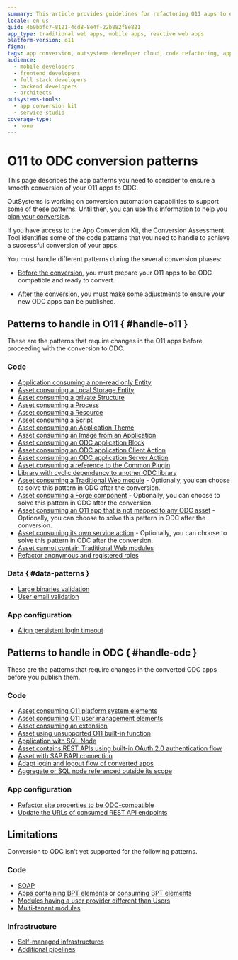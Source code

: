 ```yaml
---
summary: This article provides guidelines for refactoring O11 apps to ensure compatibility with OutSystems Developer Cloud (ODC), highlighting various specific areas for manual refactoring in preparation for future automated conversion to ODC.
locale: en-us
guid: 469bbfc7-8121-4cd8-8e4f-22b882f8e821
app_type: traditional web apps, mobile apps, reactive web apps
platform-version: o11
figma:
tags: app conversion, outsystems developer cloud, code refactoring, application lifecycle management, outsystems platform
audience:
  - mobile developers
  - frontend developers
  - full stack developers
  - backend developers
  - architects
outsystems-tools:
  - app conversion kit
  - service studio
coverage-type:
  - none
---
```


# O11 to ODC conversion patterns

This page describes the app patterns you need to consider to ensure a smooth conversion of your O11 apps to ODC.

<div class="info" markdown="1">

OutSystems is working on conversion automation capabilities to support some of these patterns. Until then, you can use this information to help you [plan your conversion](../migration-intro.md#stage-1-plan-for-the-o11-app-migration).

If you have access to the App Conversion Kit, the Conversion Assessment Tool identifies some of the code patterns that you need to handle to achieve a successful conversion of your apps.

</div>

You must handle different patterns during the several conversion phases:

* [Before the conversion](#handle-o11), you must prepare your O11 apps to be ODC compatible and ready to convert.  

* [After the conversion](#handle-odc), you must make some adjustments to ensure your new ODC apps can be published.

## Patterns to handle in O11 { #handle-o11 }

These are the patterns that require changes in the O11 apps before proceeding with the conversion to ODC.

### Code

* [Application consuming a non-read only Entity](arch-non-read-only-entity.md)
* [Asset consuming a Local Storage Entity](arch-local-storage.md)
* [Asset consuming a private Structure](arch-priv-struct.md)
* [Asset consuming a Process](arch-process.md)
* [Asset consuming a Resource](arch-resource.md)
* [Asset consuming a Script](arch-script.md)
* [Asset consuming an Application Theme](arch-app-theme.md)
* [Asset consuming an Image from an Application](arch-image.md)
* [Asset consuming an ODC application Block](arch-block.md)
* [Asset consuming an ODC application Client Action](arch-client-action.md)
* [Asset consuming an ODC application Server Action](arch-server-action.md)
* [Asset consuming a reference to the Common Plugin](arch-common-plugin.md)
* [Library with cyclic dependency to another ODC library](arch-lib-cyclic.md)
* [Asset consuming a Traditional Web module](convert-trad-web.md) - Optionally, you can choose to solve this pattern in ODC after the conversion.
* [Asset consuming a Forge component](arch-forge.md) - Optionally, you can choose to solve this pattern in ODC after the conversion.
* [Asset consuming an O11 app that is not mapped to any ODC asset](arch-not-mapped.md) - Optionally, you can choose to solve this pattern in ODC after the conversion.
* [Asset consuming its own service action](arch-internal-service-action.md) - Optionally, you can choose to solve this pattern in ODC after the conversion.
* [Asset cannot contain Traditional Web modules](elem-trad-web.md)
* [Refactor anonymous and registered roles](refactor-anonymous-registered-roles.md)

### Data { #data-patterns }

* [Large binaries validation](data-large-binaries-validation.md)
* [User email validation](data-user-email-validation.md)

### App configuration

* [Align persistent login timeout](persistent-login-timeout.md)

## Patterns to handle in ODC { #handle-odc }

These are the patterns that require changes in the converted ODC apps before you publish them.

### Code

* [Asset consuming O11 platform system elements](arch-system-element.md)
* [Asset consuming O11 user management elements](arch-user-mng-elements.md)
* [Asset consuming an extension](arch-extension.md)
* [Asset using unsupported O11 built-in function](elem-built-in-function.md)
* [Application with SQL Node](elem-sql-adapt.md)
* [Asset contains REST APIs using built-in OAuth 2.0 authentication flow](elem-rest-oauth2.md)
* [Asset with SAP BAPI connection](elem-sap.md)
* [Adapt login and logout flow of converted apps](execute-adapt-login-flow.md)
* [Aggregate or SQL node referenced outside its scope](aggregate-sql-scope.md)

### App configuration

* [Refactor site properties to be ODC-compatible](refactor-siteproperties.md)
* [Update the URLs of consumed REST API endpoints](update-url-consumed-rest-endpoint.md)

## Limitations

Conversion to ODC isn't yet supported for the following patterns.

### Code

* [SOAP](elem-soap.md)
* [Apps containing BPT elements](elem-bpt.md) or [consuming BPT elements](arch-bpt-elements.md)
* [Modules having a user provider different than Users](elem-user-provider.md)
* [Multi-tenant modules](elem-multi-tenant.md)

### Infrastructure

* [Self-managed infrastructures](infra-self-managed.md)
* [Additional pipelines](infra-additional-pipelines.md)


